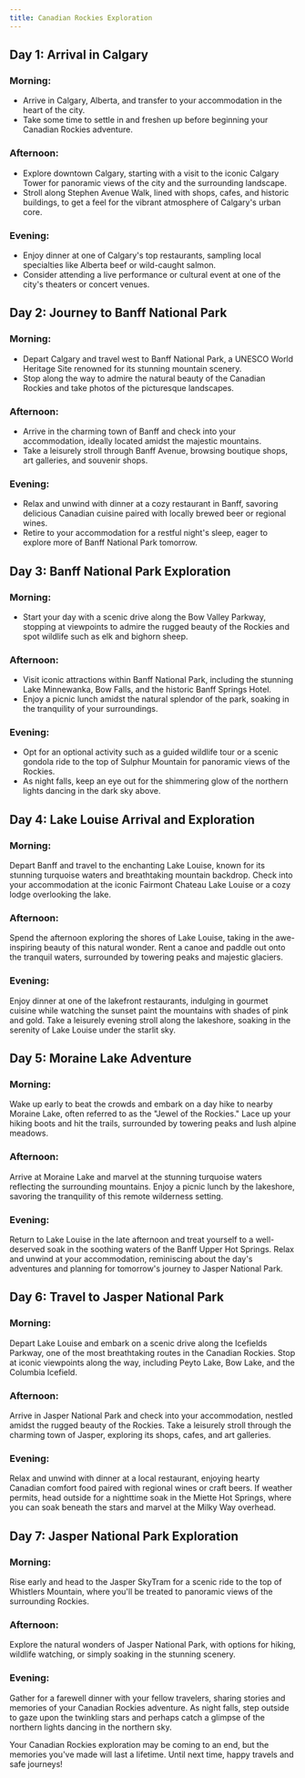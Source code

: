 ```yaml
---
title: Canadian Rockies Exploration
---
```

## Day 1: Arrival in Calgary
### Morning:
- Arrive in Calgary, Alberta, and transfer to your accommodation in the heart of the city.
- Take some time to settle in and freshen up before beginning your Canadian Rockies adventure.
### Afternoon:
- Explore downtown Calgary, starting with a visit to the iconic Calgary Tower for panoramic views of the city and the surrounding landscape.
- Stroll along Stephen Avenue Walk, lined with shops, cafes, and historic buildings, to get a feel for the vibrant atmosphere of Calgary's urban core.
### Evening:
- Enjoy dinner at one of Calgary's top restaurants, sampling local specialties like Alberta beef or wild-caught salmon.
- Consider attending a live performance or cultural event at one of the city's theaters or concert venues.
## Day 2: Journey to Banff National Park
### Morning:
- Depart Calgary and travel west to Banff National Park, a UNESCO World Heritage Site renowned for its stunning mountain scenery.
- Stop along the way to admire the natural beauty of the Canadian Rockies and take photos of the picturesque landscapes.
### Afternoon:
- Arrive in the charming town of Banff and check into your accommodation, ideally located amidst the majestic mountains.
- Take a leisurely stroll through Banff Avenue, browsing boutique shops, art galleries, and souvenir shops.
### Evening:
- Relax and unwind with dinner at a cozy restaurant in Banff, savoring delicious Canadian cuisine paired with locally brewed beer or regional wines.
- Retire to your accommodation for a restful night's sleep, eager to explore more of Banff National Park tomorrow.
## Day 3: Banff National Park Exploration
### Morning:
- Start your day with a scenic drive along the Bow Valley Parkway, stopping at viewpoints to admire the rugged beauty of the Rockies and spot wildlife such as elk and bighorn sheep.
### Afternoon:
- Visit iconic attractions within Banff National Park, including the stunning Lake Minnewanka, Bow Falls, and the historic Banff Springs Hotel.
- Enjoy a picnic lunch amidst the natural splendor of the park, soaking in the tranquility of your surroundings.
### Evening:
- Opt for an optional activity such as a guided wildlife tour or a scenic gondola ride to the top of Sulphur Mountain for panoramic views of the Rockies.
- As night falls, keep an eye out for the shimmering glow of the northern lights dancing in the dark sky above.


## Day 4: Lake Louise Arrival and Exploration
### Morning:
Depart Banff and travel to the enchanting Lake Louise, known for its stunning turquoise waters and breathtaking mountain backdrop.
Check into your accommodation at the iconic Fairmont Chateau Lake Louise or a cozy lodge overlooking the lake.
### Afternoon:
Spend the afternoon exploring the shores of Lake Louise, taking in the awe-inspiring beauty of this natural wonder.
Rent a canoe and paddle out onto the tranquil waters, surrounded by towering peaks and majestic glaciers.
### Evening:
Enjoy dinner at one of the lakefront restaurants, indulging in gourmet cuisine while watching the sunset paint the mountains with shades of pink and gold.
Take a leisurely evening stroll along the lakeshore, soaking in the serenity of Lake Louise under the starlit sky.
## Day 5: Moraine Lake Adventure
### Morning:
Wake up early to beat the crowds and embark on a day hike to nearby Moraine Lake, often referred to as the "Jewel of the Rockies."
Lace up your hiking boots and hit the trails, surrounded by towering peaks and lush alpine meadows.
### Afternoon:
Arrive at Moraine Lake and marvel at the stunning turquoise waters reflecting the surrounding mountains.
Enjoy a picnic lunch by the lakeshore, savoring the tranquility of this remote wilderness setting.
### Evening:
Return to Lake Louise in the late afternoon and treat yourself to a well-deserved soak in the soothing waters of the Banff Upper Hot Springs.
Relax and unwind at your accommodation, reminiscing about the day's adventures and planning for tomorrow's journey to Jasper National Park.
## Day 6: Travel to Jasper National Park
### Morning:
Depart Lake Louise and embark on a scenic drive along the Icefields Parkway, one of the most breathtaking routes in the Canadian Rockies.
Stop at iconic viewpoints along the way, including Peyto Lake, Bow Lake, and the Columbia Icefield.
### Afternoon:
Arrive in Jasper National Park and check into your accommodation, nestled amidst the rugged beauty of the Rockies.
Take a leisurely stroll through the charming town of Jasper, exploring its shops, cafes, and art galleries.
### Evening:
Relax and unwind with dinner at a local restaurant, enjoying hearty Canadian comfort food paired with regional wines or craft beers.
If weather permits, head outside for a nighttime soak in the Miette Hot Springs, where you can soak beneath the stars and marvel at the Milky Way overhead.
## Day 7: Jasper National Park Exploration
### Morning:
Rise early and head to the Jasper SkyTram for a scenic ride to the top of Whistlers Mountain, where you'll be treated to panoramic views of the surrounding Rockies.
### Afternoon:
Explore the natural wonders of Jasper National Park, with options for hiking, wildlife watching, or simply soaking in the stunning scenery.
### Evening:
Gather for a farewell dinner with your fellow travelers, sharing stories and memories of your Canadian Rockies adventure.
As night falls, step outside to gaze upon the twinkling stars and perhaps catch a glimpse of the northern lights dancing in the northern sky.

Your Canadian Rockies exploration may be coming to an end, but the memories you've made will last a lifetime. Until next time, happy travels and safe journeys!

